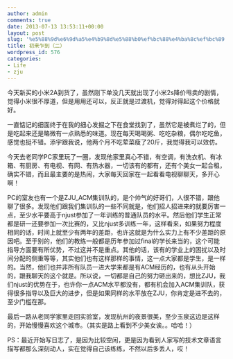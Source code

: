 ```yaml
---
author: admin
comments: true
date: 2013-07-13 13:53:11+00:00
layout: post
slug: '%e5%88%9d%e6%9d%a5%e4%b9%8d%e5%88%b0%ef%bc%88%e4%ba%8c%ef%bc%89'
title: 初来乍到（二）
wordpress_id: 576
categories:
- Life
- zju
---
```


今天新买的小米2A到货了，虽然刚下单没几天就出现了小米2s降价甩卖的剧情，觉得小米很不厚道，但是用用还可以，反正就是过渡机，觉得对得起这个价格就好。

一直惦记的细面终于在我的细心发掘之下在食堂找到了，虽然它是被煮烂了的，但是吃起来还是略微有一点熟悉的味道。现在每天喝喝粥、吃吃杂粮，偶尔吃吃鱼，感觉也挺不错。添宇跟我说，他两个月不吃荤菜瘦了20斤，我觉得我可以效仿。

今天去老同学PC家里玩了一圈，发现他家里真心不错，有空调，有洗衣机、有冰箱、有厨房、有电视、有网、有热水器，一切该有的都有，还有个美女一起合租，确实不错，而且最主要的是热闹，大家每天回家在一起看看电视聊聊天，多开心啊！

PC的室友也有一个是ZJU_ACM集训队的，是个帅气的好哥们，人很不错，跟他聊了很多。发现他们跟我们集训队的一些不同就是，他们招人招进来的就要厉害一点，至少水平要高于njust参加了一年训练的普通队员的水平。然后他们学生正常都是研一还要参加一次比赛的，又比njust多训练一年，这样看来，如果努力程度相同的话，时间上就至少有两年的差距，也许这就是为什么实力上有不少差距的原因吧。至于别的，他们的教练一般都是历年参加过final的学长来当的，这个可能指导方面要有所优势，不过这并不是重点。其他的话，该有的学业上的困扰以及时间分配的侧重等等，其实他们也有这样那样的事情，这一点大家都是学生，是一样的。当然，他们也并非所有队员一进大学来都是有ACM经历的，也有从头开始的，跟我聊天的这个就是。所以说，一切都是自己的努力砸出来的，想比ZJU，我们njust的优势在于，也许你一点ACM水平都没有，都有机会加入ACM集训队，获得很多指导以及巨大的进步，但是如果同样的水平放在ZJU，你肯定是进不去的，至少门槛在那。

最后一路从老同学家里走回实验室，发现杭州的夜景很美，至少玉泉这边是这样的，开始慢慢喜欢这个城市。（其实是路上看到不少美女诶。。哈哈！）

PS：最近开始写日志了，是因为比较空闲，更是因为看到人家写的技术文章语言描写都那么深刻动人，实在觉得自己该练练，不然以后多丢人，哎！
